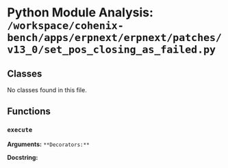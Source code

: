# Python Module Analysis: `/workspace/cohenix-bench/apps/erpnext/erpnext/patches/v13_0/set_pos_closing_as_failed.py`

## Classes

No classes found in this file.


## Functions

### `execute`
**Arguments:** ``
**Decorators:** ``

**Docstring:**
```

```

